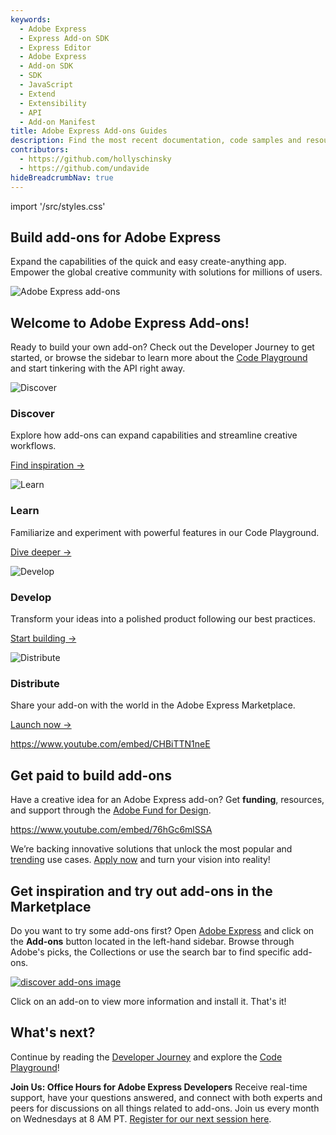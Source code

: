 ```yaml
---
keywords:
  - Adobe Express
  - Express Add-on SDK
  - Express Editor
  - Adobe Express
  - Add-on SDK
  - SDK
  - JavaScript
  - Extend
  - Extensibility
  - API
  - Add-on Manifest
title: Adobe Express Add-ons Guides
description: Find the most recent documentation, code samples and resources for building add-ons for Adobe Express.
contributors:
  - https://github.com/hollyschinsky
  - https://github.com/undavide
hideBreadcrumbNav: true
---
```


import '/src/styles.css'

<HeroSimple slots="heading, text"  className="hero-gradient" />

## Build add-ons for Adobe Express

Expand the capabilities of the quick and easy create-anything app. Empower the global creative community with solutions for millions of users.

![Adobe Express add-ons](./getting_started/img/Explore_Image_3.png)

## Welcome to Adobe Express Add-ons!

Ready to build your own add-on? Check out the Developer Journey to get started, or browse the sidebar to learn more about the [Code Playground](./getting_started/code-playground.md) and start tinkering with the API right away.

<TextBlock slots="image, heading, text, text1" width="50%"/>

![Discover](./getting_started/img/devjourney-1-discovery.png)

### Discover

Explore how add-ons can expand capabilities and streamline creative workflows.

[Find inspiration →](./getting_started/developer-journey.md#discover)

<TextBlock slots="image, heading, text, text1" width="50%"/>

![Learn](./getting_started/img/devjourney-2-learn.png)

### Learn

Familiarize and experiment with powerful features in our Code Playground.

[Dive deeper →](./getting_started/developer-journey.md#learn)

<TextBlock slots="image, heading, text, text1" width="50%" />

![Develop](./getting_started/img/devjourney-3-develop.png)

### Develop

Transform your ideas into a polished product following our best practices.

[Start building →](./getting_started/developer-journey.md#develop)

<TextBlock slots="image, heading, text, text1" width="50%" />

![Distribute](./getting_started/img/devjourney-4-distribute.png)

### Distribute

Share your add-on with the world in the Adobe Express Marketplace.

[Launch now →](./getting_started/developer-journey.md#distribute)

<Embed slots="video" />

https://www.youtube.com/embed/CHBiTTN1neE

## Get paid to build add-ons

Have a creative idea for an Adobe Express add-on? Get **funding**, resources, and support through the [Adobe Fund for Design](https://developer.adobe.com/fund-for-design).

<Embed slots="video" />

https://www.youtube.com/embed/76hGc6mlSSA

We’re backing innovative solutions that unlock the most popular and [trending](https://developer.adobe.com/fund-for-design/#what-were-looking-for) use cases. [Apply now](https://developer.adobe.com/fund-for-design) and turn your vision into reality!

## Get inspiration and try out add-ons in the Marketplace

Do you want to try some add-ons first? Open [Adobe Express](https://express.adobe.com/add-ons) and click on the **Add-ons** button located in the left-hand sidebar. Browse through Adobe's picks, the Collections or use the search bar to find specific add-ons.

[![discover add-ons image](../images/addons.png)](https://express.adobe.com/add-ons)

Click on an add-on to view more information and install it. That's it!

## What's next?

Continue by reading the [Developer Journey](./getting_started/developer-journey.md) and explore the [Code Playground](./getting_started/code-playground.md)!

<InlineAlert slots="text" />

**Join Us: Office Hours for Adobe Express Developers**
Receive real-time support, have your questions answered, and connect with both experts and peers for discussions on all things related to add-ons. Join us every month on Wednesdays at 8 AM PT. [Register for our next session here](https://developer.adobe.com/developers-live).
